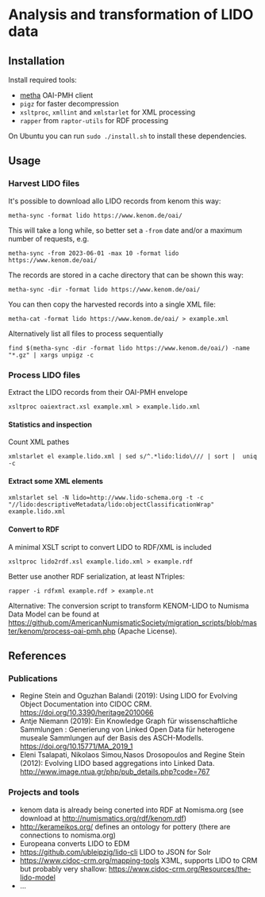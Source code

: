 # Analysis and transformation of LIDO data

## Installation

Install required tools:

- [metha](https://github.com/miku/metha) OAI-PMH client
- `pigz` for faster decompression
- `xsltproc`, `xmllint` and `xmlstarlet` for XML processing
- `rapper` from `raptor-utils` for RDF processing

On Ubuntu you can run `sudo ./install.sh` to install these dependencies.

## Usage

### Harvest LIDO files

It's possible to download allo LIDO records from kenom this way:

    metha-sync -format lido https://www.kenom.de/oai/

This will take a long while, so better set a `-from` date and/or a maximum number of requests, e.g.

    metha-sync -from 2023-06-01 -max 10 -format lido https://www.kenom.de/oai/

The records are stored in a cache directory that can be shown this way:

    metha-sync -dir -format lido https://www.kenom.de/oai/

You can then copy the harvested records into a single XML file:

    metha-cat -format lido https://www.kenom.de/oai/ > example.xml

Alternatively list all files to process sequentially

    find $(metha-sync -dir -format lido https://www.kenom.de/oai/) -name "*.gz" | xargs unpigz -c

### Process LIDO files

Extract the LIDO records from their OAI-PMH envelope

    xsltproc oaiextract.xsl example.xml > example.lido.xml

#### Statistics and inspection
    
Count XML pathes

    xmlstarlet el example.lido.xml | sed s/^.*lido:lido\/// | sort |  uniq -c
    
#### Extract some XML elements

    xmlstarlet sel -N lido=http://www.lido-schema.org -t -c "//lido:descriptiveMetadata/lido:objectClassificationWrap" example.lido.xml 

#### Convert to RDF

A minimal XSLT script to convert LIDO to RDF/XML is included

    xsltproc lido2rdf.xsl example.lido.xml > example.rdf

Better use another RDF serialization, at least NTriples:

    rapper -i rdfxml example.rdf > example.nt

Alternative: The conversion script to transform KENOM-LIDO to Numisma Data Model can be found at <https://github.com/AmericanNumismaticSociety/migration_scripts/blob/master/kenom/process-oai-pmh.php> (Apache License).

## References

### Publications

- Regine Stein and Oguzhan Balandi (2019): Using LIDO for Evolving Object Documentation into CIDOC CRM. <https://doi.org/10.3390/heritage2010066> 
- Antje Niemann (2019): Ein Knowledge Graph für wissenschaftliche Sammlungen : Generierung von Linked Open Data für heterogene museale Sammlungen auf der Basis des ASCH-Modells. <https://doi.org/10.15771/MA_2019_1> 
- Eleni Tsalapati, Nikolaos Simou,Nasos Drosopoulos and Regine Stein (2012): Evolving LIDO based aggregations into Linked Data. <http://www.image.ntua.gr/php/pub_details.php?code=767>

### Projects and tools

- kenom data is already being conerted into RDF at Nomisma.org (see download at <http://numismatics.org/rdf/kenom.rdf>)
- http://kerameikos.org/ defines an ontology for pottery (there are connections to nomisma.org)
- Europeana converts LIDO to EDM
- <https://github.com/ubleipzig/lido-cli> LIDO to JSON for Solr
- <https://www.cidoc-crm.org/mapping-tools> X3ML, supports LIDO to CRM but probably very shallow: <https://www.cidoc-crm.org/Resources/the-lido-model> 
- ...
